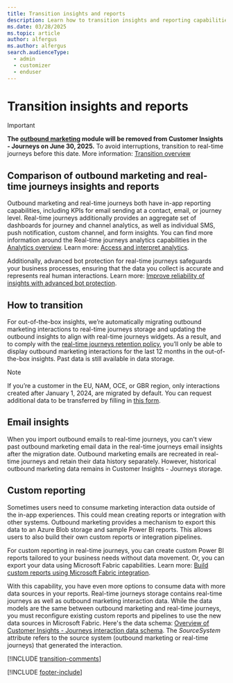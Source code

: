 ```yaml
---
title: Transition insights and reports
description: Learn how to transition insights and reporting capabilities from outbound marketing to real-time journeys in Dynamics 365 Customer Insights - Journeys.
ms.date: 03/28/2025
ms.topic: article
author: alfergus
ms.author: alfergus
search.audienceType: 
  - admin
  - customizer
  - enduser
---
```


# Transition insights and reports

> [!IMPORTANT]
> **The [outbound marketing](user-guide.md) module will be removed from Customer Insights - Journeys on June 30, 2025.** To avoid interruptions, transition to real-time journeys before this date. More information: [Transition overview](transition-overview.md)

## Comparison of outbound marketing and real-time journeys insights and reports

Outbound marketing and real-time journeys both have in-app reporting capabilities, including KPIs for email sending at a contact, email, or journey level. Real-time journeys additionally provides an aggregate set of dashboards for journey and channel analytics, as well as individual SMS, push notification, custom channel, and form insights. You can find more information around the Real-time journeys analytics capabilities in the [Analytics overview](analytics-overview.md). Learn more: [Access and interpret analytics](real-time-marketing-analytics.md).

Additionally, advanced bot protection for real-time journeys safeguards your business processes, ensuring that the data you collect is accurate and represents real human interactions. Learn more: [Improve reliability of insights with advanced bot protection](bot-protection.md).

## How to transition

For out-of-the-box insights, we’re automatically migrating outbound marketing interactions to real-time journeys storage and updating the outbound insights to align with real-time journeys widgets. As a result, and to comply with the [real-time journeys retention policy](real-time-marketing-analytics.md#email-insights), you’ll only be able to display outbound marketing interactions for the last 12 months in the out-of-the-box insights. Past data is still available in data storage.

> [!NOTE]
> If you’re a customer in the EU, NAM, OCE, or GBR region, only interactions created after January 1, 2024, are migrated by default. You can request additional data to be transferred by filling in [this form](https://go.microsoft.com/fwlink/?linkid=2313103).

## Email insights

When you import outbound emails to real-time journeys, you can't view past outbound marketing email data in the real-time journeys email insights after the migration date. Outbound marketing emails are recreated in real-time journeys and retain their data history separately. However, historical outbound marketing data remains in Customer Insights - Journeys storage.

## Custom reporting

Sometimes users need to consume marketing interaction data outside of the in-app experiences. This could mean creating reports or integration with other systems. Outbound marketing provides a mechanism to export this data to an Azure Blob storage and sample Power BI reports. This allows users to also build their own custom reports or integration pipelines.

For custom reporting in real-time journeys, you can create custom Power BI reports tailored to your business needs without data movement. Or, you can export your data using Microsoft Fabric capabilities. Learn more: [Build custom reports using Microsoft Fabric integration](fabric-integration.md).

With this capability, you have even more options to consume data with more data sources in your reports. Real-time journeys storage contains real-time journeys as well as outbound marketing interaction data. While the data models are the same between outbound marketing and real-time journeys, you must reconfigure existing custom reports and pipelines to use the new data sources in Microsoft Fabric. Here's the data schema: [Overview of Customer Insights - Journeys interaction data schema](/common-data-model/schema/core/applicationcommon/foundationcommon/crmcommon/solutions/customerinsightsjourneys/overview). The *SourceSystem* attribute refers to the source system (outbound marketing or real-time journeys) that generated the interaction.

[!INCLUDE [transition-comments](./includes/transition-comments.md)]

[!INCLUDE [footer-include](./includes/footer-banner.md)]
